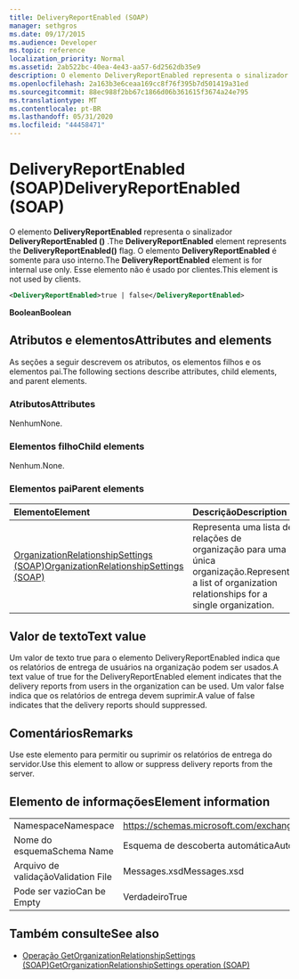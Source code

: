 ```yaml
---
title: DeliveryReportEnabled (SOAP)
manager: sethgros
ms.date: 09/17/2015
ms.audience: Developer
ms.topic: reference
localization_priority: Normal
ms.assetid: 2ab522bc-40ea-4e43-aa57-6d2562db35e9
description: O elemento DeliveryReportEnabled representa o sinalizador DeliveryReportEnabled (). O elemento DeliveryReportEnabled é somente para uso interno. Esse elemento não é usado por clientes.
ms.openlocfilehash: 2a163b3e6ceaa169cc8f76f395b7d501419a31ed
ms.sourcegitcommit: 88ec988f2bb67c1866d06b361615f3674a24e795
ms.translationtype: MT
ms.contentlocale: pt-BR
ms.lasthandoff: 05/31/2020
ms.locfileid: "44458471"
---
```

# <a name="deliveryreportenabled-soap"></a><span data-ttu-id="d620f-105">DeliveryReportEnabled (SOAP)</span><span class="sxs-lookup"><span data-stu-id="d620f-105">DeliveryReportEnabled (SOAP)</span></span>

<span data-ttu-id="d620f-106">O elemento **DeliveryReportEnabled** representa o sinalizador **DeliveryReportEnabled ()** .</span><span class="sxs-lookup"><span data-stu-id="d620f-106">The **DeliveryReportEnabled** element represents the **DeliveryReportEnabled()** flag.</span></span> <span data-ttu-id="d620f-107">O elemento **DeliveryReportEnabled** é somente para uso interno.</span><span class="sxs-lookup"><span data-stu-id="d620f-107">The **DeliveryReportEnabled** element is for internal use only.</span></span> <span data-ttu-id="d620f-108">Esse elemento não é usado por clientes.</span><span class="sxs-lookup"><span data-stu-id="d620f-108">This element is not used by clients.</span></span> 
  
```XML
<DeliveryReportEnabled>true | false</DeliveryReportEnabled>
```

 <span data-ttu-id="d620f-109">**Boolean**</span><span class="sxs-lookup"><span data-stu-id="d620f-109">**Boolean**</span></span>
## <a name="attributes-and-elements"></a><span data-ttu-id="d620f-110">Atributos e elementos</span><span class="sxs-lookup"><span data-stu-id="d620f-110">Attributes and elements</span></span>

<span data-ttu-id="d620f-111">As seções a seguir descrevem os atributos, os elementos filhos e os elementos pai.</span><span class="sxs-lookup"><span data-stu-id="d620f-111">The following sections describe attributes, child elements, and parent elements.</span></span>
  
### <a name="attributes"></a><span data-ttu-id="d620f-112">Atributos</span><span class="sxs-lookup"><span data-stu-id="d620f-112">Attributes</span></span>

<span data-ttu-id="d620f-113">Nenhum</span><span class="sxs-lookup"><span data-stu-id="d620f-113">None.</span></span>
  
### <a name="child-elements"></a><span data-ttu-id="d620f-114">Elementos filho</span><span class="sxs-lookup"><span data-stu-id="d620f-114">Child elements</span></span>

<span data-ttu-id="d620f-115">Nenhum.</span><span class="sxs-lookup"><span data-stu-id="d620f-115">None.</span></span>
  
### <a name="parent-elements"></a><span data-ttu-id="d620f-116">Elementos pai</span><span class="sxs-lookup"><span data-stu-id="d620f-116">Parent elements</span></span>

|<span data-ttu-id="d620f-117">**Elemento**</span><span class="sxs-lookup"><span data-stu-id="d620f-117">**Element**</span></span>|<span data-ttu-id="d620f-118">**Descrição**</span><span class="sxs-lookup"><span data-stu-id="d620f-118">**Description**</span></span>|
|:-----|:-----|
|[<span data-ttu-id="d620f-119">OrganizationRelationshipSettings (SOAP)</span><span class="sxs-lookup"><span data-stu-id="d620f-119">OrganizationRelationshipSettings (SOAP)</span></span>](organizationrelationshipsettings-soap.md) <br/> |<span data-ttu-id="d620f-120">Representa uma lista de relações de organização para uma única organização.</span><span class="sxs-lookup"><span data-stu-id="d620f-120">Represents a list of organization relationships for a single organization.</span></span>  <br/> |
   
## <a name="text-value"></a><span data-ttu-id="d620f-121">Valor de texto</span><span class="sxs-lookup"><span data-stu-id="d620f-121">Text value</span></span>

<span data-ttu-id="d620f-122">Um valor de texto true para o elemento DeliveryReportEnabled indica que os relatórios de entrega de usuários na organização podem ser usados.</span><span class="sxs-lookup"><span data-stu-id="d620f-122">A text value of true for the DeliveryReportEnabled element indicates that the delivery reports from users in the organization can be used.</span></span> <span data-ttu-id="d620f-123">Um valor false indica que os relatórios de entrega devem suprimir.</span><span class="sxs-lookup"><span data-stu-id="d620f-123">A value of false indicates that the delivery reports should suppressed.</span></span>
  
## <a name="remarks"></a><span data-ttu-id="d620f-124">Comentários</span><span class="sxs-lookup"><span data-stu-id="d620f-124">Remarks</span></span>

<span data-ttu-id="d620f-125">Use este elemento para permitir ou suprimir os relatórios de entrega do servidor.</span><span class="sxs-lookup"><span data-stu-id="d620f-125">Use this element to allow or suppress delivery reports from the server.</span></span>
  
## <a name="element-information"></a><span data-ttu-id="d620f-126">Elemento de informações</span><span class="sxs-lookup"><span data-stu-id="d620f-126">Element information</span></span>

|||
|:-----|:-----|
|<span data-ttu-id="d620f-127">Namespace</span><span class="sxs-lookup"><span data-stu-id="d620f-127">Namespace</span></span>  <br/> |https://schemas.microsoft.com/exchange/2010/Autodiscover  <br/> |
|<span data-ttu-id="d620f-128">Nome do esquema</span><span class="sxs-lookup"><span data-stu-id="d620f-128">Schema Name</span></span>  <br/> |<span data-ttu-id="d620f-129">Esquema de descoberta automática</span><span class="sxs-lookup"><span data-stu-id="d620f-129">Autodiscover schema</span></span>  <br/> |
|<span data-ttu-id="d620f-130">Arquivo de validação</span><span class="sxs-lookup"><span data-stu-id="d620f-130">Validation File</span></span>  <br/> |<span data-ttu-id="d620f-131">Messages.xsd</span><span class="sxs-lookup"><span data-stu-id="d620f-131">Messages.xsd</span></span>  <br/> |
|<span data-ttu-id="d620f-132">Pode ser vazio</span><span class="sxs-lookup"><span data-stu-id="d620f-132">Can be Empty</span></span>  <br/> |<span data-ttu-id="d620f-133">Verdadeiro</span><span class="sxs-lookup"><span data-stu-id="d620f-133">True</span></span>  <br/> |
   
## <a name="see-also"></a><span data-ttu-id="d620f-134">Também consulte</span><span class="sxs-lookup"><span data-stu-id="d620f-134">See also</span></span>

- [<span data-ttu-id="d620f-135">Operação GetOrganizationRelationshipSettings (SOAP)</span><span class="sxs-lookup"><span data-stu-id="d620f-135">GetOrganizationRelationshipSettings operation (SOAP)</span></span>](getorganizationrelationshipsettings-operation-soap.md)

